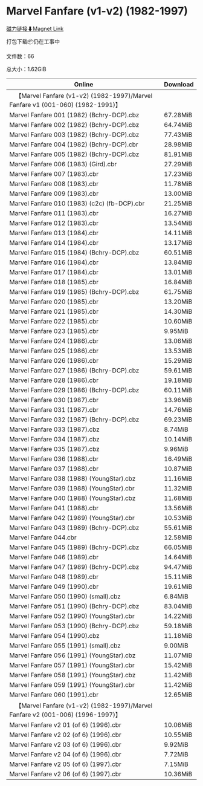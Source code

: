 # Marvel Fanfare (v1-v2) (1982-1997)

[磁力链接⬇Magnet Link](magnet:?xt=urn:btih:ac94f1acb23a48b80af0f5848a61ac25c64f1772&dn=Marvel%20Fanfare%20%28v1-v2%29%20%281982-1997%29)

打包下载📦仍在工事中

文件数：66

总大小：1.62GiB

Online | Download
--- | ---
&emsp;【Marvel Fanfare (v1-v2) (1982-1997)/Marvel Fanfare v1 (001-060) (1982-1991)】 | 
Marvel Fanfare 001 (1982) (Bchry-DCP).cbz | 67.28MiB
Marvel Fanfare 002 (1982) (Bchry-DCP).cbz | 64.74MiB
Marvel Fanfare 003 (1982) (Bchry-DCP).cbz | 77.43MiB
Marvel Fanfare 004 (1982) (Bchry-DCP).cbr | 28.98MiB
Marvel Fanfare 005 (1982) (Bchry-DCP).cbz | 81.91MiB
Marvel Fanfare 006 (1983) (Gird).cbr | 27.29MiB
Marvel Fanfare 007 (1983).cbr | 17.23MiB
Marvel Fanfare 008 (1983).cbr | 11.78MiB
Marvel Fanfare 009 (1983).cbr | 13.00MiB
Marvel Fanfare 010 (1983) (c2c) (fb-DCP).cbr | 21.25MiB
Marvel Fanfare 011 (1983).cbr | 16.27MiB
Marvel Fanfare 012 (1983).cbr | 13.54MiB
Marvel Fanfare 013 (1984).cbr | 14.11MiB
Marvel Fanfare 014 (1984).cbr | 13.17MiB
Marvel Fanfare 015 (1984) (Bchry-DCP).cbz | 60.51MiB
Marvel Fanfare 016 (1984).cbr | 13.84MiB
Marvel Fanfare 017 (1984).cbr | 13.01MiB
Marvel Fanfare 018 (1985).cbr | 16.84MiB
Marvel Fanfare 019 (1985) (Bchry-DCP).cbz | 61.75MiB
Marvel Fanfare 020 (1985).cbr | 13.20MiB
Marvel Fanfare 021 (1985).cbr | 14.30MiB
Marvel Fanfare 022 (1985).cbr | 10.60MiB
Marvel Fanfare 023 (1985).cbr | 9.95MiB
Marvel Fanfare 024 (1986).cbr | 13.06MiB
Marvel Fanfare 025 (1986).cbr | 13.53MiB
Marvel Fanfare 026 (1986).cbr | 15.29MiB
Marvel Fanfare 027 (1986) (Bchry-DCP).cbz | 59.61MiB
Marvel Fanfare 028 (1986).cbr | 19.18MiB
Marvel Fanfare 029 (1986) (Bchry-DCP).cbz | 60.11MiB
Marvel Fanfare 030 (1987).cbr | 13.96MiB
Marvel Fanfare 031 (1987).cbr | 14.76MiB
Marvel Fanfare 032 (1987) (Bchry-DCP).cbz | 69.23MiB
Marvel Fanfare 033 (1987).cbz | 8.74MiB
Marvel Fanfare 034 (1987).cbz | 10.14MiB
Marvel Fanfare 035 (1987).cbz | 9.96MiB
Marvel Fanfare 036 (1988).cbr | 16.49MiB
Marvel Fanfare 037 (1988).cbr | 10.87MiB
Marvel Fanfare 038 (1988) (YoungStar).cbz | 11.16MiB
Marvel Fanfare 039 (1988) (YoungStar).cbr | 11.32MiB
Marvel Fanfare 040 (1988) (YoungStar).cbz | 11.68MiB
Marvel Fanfare 041 (1988).cbr | 13.56MiB
Marvel Fanfare 042 (1989) (YoungStar).cbr | 10.53MiB
Marvel Fanfare 043 (1989) (Bchry-DCP).cbz | 55.61MiB
Marvel Fanfare 044.cbr | 12.58MiB
Marvel Fanfare 045 (1989) (Bchry-DCP).cbz | 66.05MiB
Marvel Fanfare 046 (1989).cbr | 14.64MiB
Marvel Fanfare 047 (1989) (Bchry-DCP).cbz | 94.47MiB
Marvel Fanfare 048 (1989).cbr | 15.11MiB
Marvel Fanfare 049 (1990).cbr | 19.61MiB
Marvel Fanfare 050 (1990) (small).cbz | 6.84MiB
Marvel Fanfare 051 (1990) (Bchry-DCP).cbz | 83.04MiB
Marvel Fanfare 052 (1990) (YoungStar).cbr | 14.22MiB
Marvel Fanfare 053 (1990) (Bchry-DCP).cbz | 59.18MiB
Marvel Fanfare 054 (1990).cbz | 11.18MiB
Marvel Fanfare 055 (1991) (small).cbz | 9.00MiB
Marvel Fanfare 056 (1991) (YoungStar).cbz | 11.07MiB
Marvel Fanfare 057 (1991) (YoungStar).cbr | 15.42MiB
Marvel Fanfare 058 (1991) (YoungStar).cbz | 11.42MiB
Marvel Fanfare 059 (1991) (YoungStar).cbr | 11.42MiB
Marvel Fanfare 060 (1991).cbr | 12.65MiB
&emsp;【Marvel Fanfare (v1-v2) (1982-1997)/Marvel Fanfare v2 (001-006) (1996-1997)】 | 
Marvel Fanfare v2 01 (of 6) (1996).cbr | 10.06MiB
Marvel Fanfare v2 02 (of 6) (1996).cbr | 10.55MiB
Marvel Fanfare v2 03 (of 6) (1996).cbr | 9.92MiB
Marvel Fanfare v2 04 (of 6) (1996).cbr | 7.72MiB
Marvel Fanfare v2 05 (of 6) (1997).cbr | 7.15MiB
Marvel Fanfare v2 06 (of 6) (1997).cbr | 10.36MiB